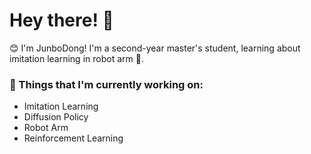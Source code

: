 <!-- Greeting -->
# Hey there! :wave:

<!--Introduction -->
:blush: I'm JunboDong! I'm a second-year master's student, learning about imitation learning in robot arm :robot:.

### 💼  Things that I'm currently working on: 
* Imitation Learning
* Diffusion Policy
* Robot Arm
* Reinforcement Learning
